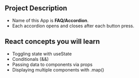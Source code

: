 ## Project Description

- Name of this App is **FAQ/Accordion**.
- Each accordion opens and closes after each button press.


## React concepts you will learn
- Toggling state with useState
- Conditionals (&&)
- Passing data to components via props
- Displaying multiple components with .map()